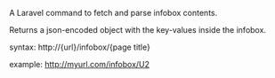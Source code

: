 A Laravel command to fetch and parse infobox contents.

Returns a json-encoded object with the key-values inside the infobox.

syntax: http://{url}/infobox/{page title}

example: http://myurl.com/infobox/U2
 